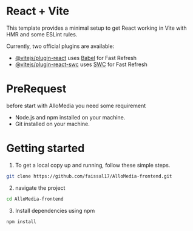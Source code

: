 # React + Vite

This template provides a minimal setup to get React working in Vite with HMR and some ESLint rules.

Currently, two official plugins are available:

- [@vitejs/plugin-react](https://github.com/vitejs/vite-plugin-react/blob/main/packages/plugin-react/README.md) uses [Babel](https://babeljs.io/) for Fast Refresh
- [@vitejs/plugin-react-swc](https://github.com/vitejs/vite-plugin-react-swc) uses [SWC](https://swc.rs/) for Fast Refresh

# PreRequest

before start with AlloMedia you need some requirement

- Node.js and npm installed on your machine.
- Git installed on your machine.

# Getting started

1. To get a local copy up and running, follow these simple steps.

```bash
git clone https://github.com/faissal17/AlloMedia-frontend.git
```

2. navigate the project

```bash
cd AlloMedia-frontend
```

3.  Install dependencies using npm

```bash
npm install
```
